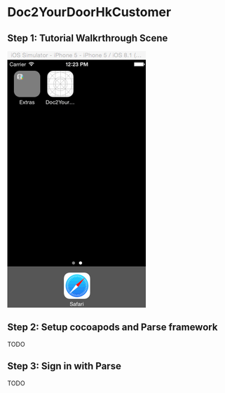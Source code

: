 # Doc2YourDoorHkCustomer

## Step 1: Tutorial Walkrthrough Scene

![iOS Tutorial Screen](docs/tutorial_screen_uipageviewcontroller.gif)


## Step 2: Setup cocoapods and Parse framework

TODO


## Step 3: Sign in with Parse

TODO
